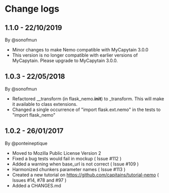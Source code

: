 Change logs
===

## 1.1.0 - 22/10/2019

By @sonofmun

- Minor changes to make Nemo compatible with MyCapytain 3.0.0
- This version is no longer compatible with earlier versions of MyCapytain. Please upgrade to MyCapytain 3.0.0.

## 1.0.3 - 22/05/2018

By @sonofmun

- Refactored __transform (in flask_nemo.__init__) to _transform. This will make it available to class extensions.
- Changed a single occurrence of "import flask.ext.nemo" in the tests to "import flask_nemo"

## 1.0.2 - 26/01/2017

By @ponteineptique

- Moved to Mozilla Public License Version 2
- Fixed a bug tests would fail in mockup ( Issue #112 )
- Added a warning when base_url is not correct ( Issue #109 ) 
- Harmonized chunkers parameter names ( Issue #113 )
- Created a new tutorial on https://github.com/capitains/tutorial-nemo ( Issues #14, #78 and #97 )
- Added a CHANGES.md

